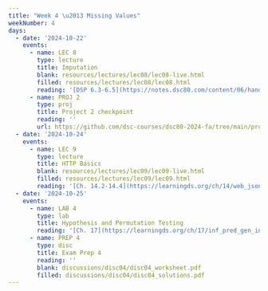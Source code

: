 ```yaml
---
title: "Week 4 \u2013 Missing Values"
weekNumber: 4
days:
  - date: '2024-10-22'
    events:
      - name: LEC 8
        type: lecture
        title: Imputation
        blank: resources/lectures/lec08/lec08-live.html
        filled: resources/lectures/lec08/lec08.html
        reading: '[DSP 6.3-6.5](https://notes.dsc80.com/content/06/handling-missing-data.html)'
      - name: PROJ 2
        type: proj
        title: Project 2 checkpoint
        reading: ''
        url: https://github.com/dsc-courses/dsc80-2024-fa/tree/main/projects/project02
  - date: '2024-10-24'
    events:
      - name: LEC 9
        type: lecture
        title: HTTP Basics
        blank: resources/lectures/lec09/lec09-live.html
        filled: resources/lectures/lec09/lec09.html
        reading: '[Ch. 14.2-14.4](https://learningds.org/ch/14/web_json.html)'
  - date: '2024-10-25'
    events:
      - name: LAB 4
        type: lab
        title: Hypothesis and Permutation Testing
        reading: '[Ch. 17](https://learningds.org/ch/17/inf_pred_gen_intro.html)'
      - name: PREP 4
        type: disc
        title: Exam Prep 4
        reading: ''
        blank: discussions/disc04/disc04_worksheet.pdf
        filled: discussions/disc04/disc04_solutions.pdf
---
```

